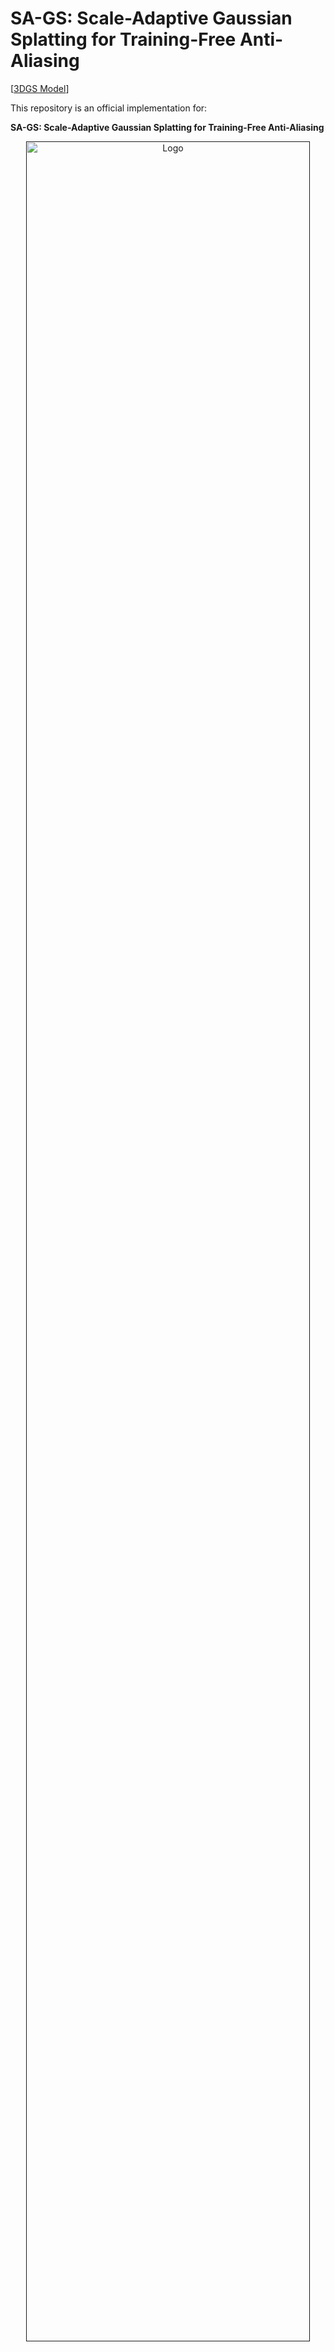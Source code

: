 # SA-GS: Scale-Adaptive Gaussian Splatting for Training-Free Anti-Aliasing
  
[[3DGS Model](https://drive.google.com/drive/folders/10DC8iPt1RE5cp_b6b1naMoRlR2bsvlAa?usp=drive_link)]

This repository is an official implementation for:

**SA-GS: Scale-Adaptive Gaussian Splatting for Training-Free Anti-Aliasing**


<p align="center">
  <a href="">
    <img src="./img/bicycle_zoomoutin.gif" alt="Logo" width="95%">
  </a>
</p>

<p align="center">
We introduce SA-GS, a training-free approach that can be directly applied to the inference process of any pretrained 3DGS model to resolve its visual artefacts at drastically changed rendering settings.
</p>
<br>

# Introduction
3DGS has gained attention in the industry due to its high-quality view rendering and fast speeds. However, view quality degradation can occur during rendering depending on settings such as resolution, distance, and focal length. Existing methods address this issue by adding regularity to Gaussian primitives in both 3D and 2D space during training. However, these methods overlook a significant drawback of 3DGS when used with different rendering settings: the scale ambiguity problem. This issue directly results in the inability of 3DGS to utilise conventional anti-aliasing techniques. We propose and analyse this problem for the first time and correct this shortcoming by using only 2D scale-adaptive filters. Based on this, we use conventional antialiasing methods such as integration and super-sampling to solve the aliasing effect caused by insufficient sampling frequency. It is worth noting that our method is the first Gaussian anti-aliasing technique that does not require training. Therefore, it can be directly integrated into existing 3DGS models to enhance their anti-aliasing capabilities. The method was validated in both bounded and unbounded scenarios, and the experimental results demonstrate that it achieves robust anti-aliasing performance enhancement in the most efficient way, surpassing or equaling the current optimal settings.

# Installation

```
cd SA-GS
conda create -n SA-GS python=3.9
conda activate SA-GS
pip install -r requirements.txt -f https://download.pytorch.org/whl/torch_stable.html
pip install submodules/simple-knn/
pip install submodules/diff-gaussian-rasterization_new/
```

# Dataset
## Blender Dataset
Please download and unzip nerf_synthetic.zip from the [NeRF's official Google Drive](https://drive.google.com/drive/folders/128yBriW1IG_3NJ5Rp7APSTZsJqdJdfc1). Then generate multi-scale blender dataset with
```
python convert_blender_data.py --blender_dir nerf_synthetic/ --out_dir multi-scale
```

## Mip-NeRF 360 Dataset
Please download the data from the [Mip-NeRF 360](https://jonbarron.info/mipnerf360/) and request the authors for the treehill and flowers scenes.


## Model
Please download and unzip models.zip from the [Google Drive](https://drive.google.com/drive/folders/10DC8iPt1RE5cp_b6b1naMoRlR2bsvlAa?usp=drive_link).
Eventually, **model** folder should look like this:

```
<your/model/path>
|-- point_cloud
    |-- iteration_xxxx
        |-- point_cloud.ply
|-- cameras.json
|-- cfg_args
```

# Train
Our code integrates the training process of the vinilla 3DGS, which can be trained using the following code. Of course, you can also use a pre-trained 3DGS model, e.g. downloaded from [here](https://drive.google.com/drive/folders/10DC8iPt1RE5cp_b6b1naMoRlR2bsvlAa?usp=drive_link), or a model that you have trained separately (satisfying the model catalogue specification above).
```
# single-scale training on NeRF-Synthetic dataset
python train.py -s /your/dataset/scene/path -m /your/output/path --save_iterations 30000 -r 1

# multi-scale training on NeRF-Synthetic dataset
python train.py -s /your/dataset/scene/path -m /your/output/path --save_iterations 30000 --load_allres

# single-scale training on Mip-NeRF 360 dataset
python train.py -s /your/dataset/scene/path -m /your/output/path --save_iterations 30000 -r 1
```

# Render
## Render on Training Dataset
Render using our method. There are four modes to choose from: source-GS, only-filter, integration and super-sampling:
```
# Multi-scale testing on NeRF-synthetic dataset
python render_blender.py -s /your/data/path -m /your/model/path --save_name OUTPUT --load_allres --mode integration --resolution_train 1 --eval

# Single-scale testing on NeRF-synthetic dataset
# -r "your render resolution"  --resolution_train "your train resolution"
python render_blender.py -s /your/data/path -m /your/model/path --save_name OUTPUT -r 8 --mode integration --resolution_train 1 --eval

# Single-scale testing on Mip-NeRF 360 dataset
python render_360.py -s /your/data/path -m /your/model/path --save_name OUTPUT -r 8 --mode integration --resolution_train 1
```
## Render with user-defined camera tracks(parameters)
We support user-defined camera tracks and camera parameters for scene rendering：
```
python render_custom.py -s /your/data/path -m /your/model/path --save_name OUTPUT --mode integration
```


# Acknowledgements
This project is built upon [3DGS](https://github.com/graphdeco-inria/gaussian-splatting) and [Mip-splatting](https://github.com/autonomousvision/mip-splatting). Please follow the license of 3DGS and Mip-splatting. We thank all the authors for their great work and repos. 
